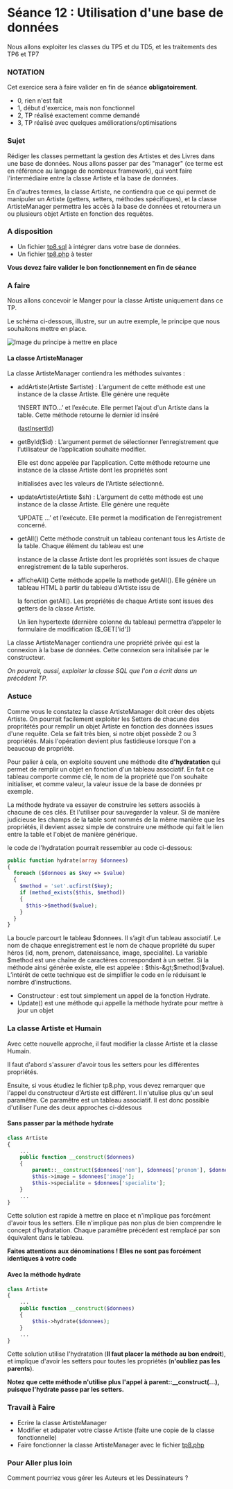 # Séance 12 : Utilisation d'une base de données

Nous allons exploiter les classes du TP5 et du TD5, et les traitements des TP6 et TP7

### NOTATION

Cet exercice sera à faire valider en fin de séance **obligatoirement**.

* 0, rien n'est fait
* 1, début d'exercice, mais non fonctionnel
* 2, TP réalisé exactement comme demandé
* 3, TP réalisé avec quelques améliorations/optimisations

### Sujet

Rédiger les classes permettant la gestion des Artistes et des Livres dans une base de données. Nous allons passer par des "manager" \(ce terme est en référence au langage de nombreux framework\), qui vont faire l'intermédiaire entre la classe Artiste et la base de données.

En d'autres termes, la classe Artiste, ne contiendra que ce qui permet de manipuler un Artiste \(getters, setters, méthodes spécifiques\), et la classe ArtisteManager permettra les accès à la base de données et retournera un ou plusieurs objet Artiste en fonction des requêtes.

### A disposition

* Un fichier [tp8.sql](tp8.sql) à intégrer dans votre base de données.
* Un fichier [tp8.php](tp8.php) à tester

**Vous devez faire valider le bon fonctionnement en fin de séance**

### A faire

Nous allons concevoir le Manger pour la classe Artiste uniquement dans ce TP.

Le schéma ci-dessous, illustre, sur un autre exemple, le principe que nous souhaitons mettre en place.

![Image du principe &#xE0; mettre en place](principe.png)

#### La classe ArtisteManager

La classe ArtisteManager contiendra les méthodes suivantes :

* addArtiste\(Artiste $artiste\) : L’argument de cette méthode est une instance de la classe Artiste. Elle génère une requête 

  ‘INSERT INTO...’ et l’exécute. Elle permet l’ajout d'un Artiste dans la table. Cette méthode retourne le dernier id inséré 

  \([lastInsertId](http://php.net/manual/fr/pdo.lastinsertid.php)\) 

* getById\($id\) : L’argument permet de sélectionner l’enregistrement que l’utilisateur de l’application souhaite modifier. 

  Elle est donc appelée par l’application. Cette méthode retourne une instance de la classe Artiste dont les propriétés sont 

  initialisées avec les valeurs de l'Artiste sélectionné.   

* updateArtiste\(Artiste $sh\) : L’argument de cette méthode est une instance de la classe Artiste. Elle génère une requête 

  ‘UPDATE ...’ et l’exécute. Elle permet la modification de l’enregistrement concerné.  

* getAll\(\) Cette méthode construit un tableau contenant tous les Artiste de la table. Chaque élément du tableau est une 

  instance de la classe Artiste dont les propriétés sont issues de chaque enregistrement de la table superheros.  

* afficheAll\(\) Cette méthode appelle la methode getAll\(\). Elle génère un tableau HTML à partir du tableau d'Artiste issu de 

  la fonction getAll\(\). Les propriétés de chaque Artiste sont issues des getters de la classe Artiste. 

  Un lien hypertexte \(dernière colonne du tableau\) permettra d’appeler le formulaire de modification \($\_GET\['id'\]\) 

La classe ArtisteManager contiendra une propriété privée qui est la connexion à la base de données. Cette connexion sera initalisée par le constructeur.

_On pourrait, aussi, exploiter la classe SQL que l'on a écrit dans un précédent TP._

### Astuce

Comme vous le constatez la classe ArtisteManager doit créer des objets Artiste. On pourrait facilement exploiter les Setters de chacune des propritétés pour remplir un objet Artiste en fonction des données issues d'une requête. Cela se fait très bien, si notre objet possède 2 ou 3 propriétés. Mais l'opération devient plus fastidieuse lorsque l'on a beaucoup de propriété.

Pour palier à cela, on exploite souvent une méthode dite **d'hydratation** qui permet de remplir un objet en fonction d'un tableau associatif. En fait ce tableau comporte comme clé, le nom de la propriété que l'on souhaite initialiser, et comme valeur, la valeur issue de la base de données pr exemple.

La méthode hydrate va essayer de construire les setters associés à chacune de ces clés. Et l'utiliser pour sauvegarder la valeur. Si de manière judicieuse les champs de la table sont nommés de la même manière que les propriétés, il devient assez simple de construire une méthode qui fait le lien entre la table et l'objet de manière générique.

le code de l'hydratation pourrait ressembler au code ci-dessous:

```php
public function hydrate(array $donnees) 
{     
  foreach ($donnees as $key => $value)     
  {         
    $method = 'set'.ucfirst($key);          
    if (method_exists($this, $method))         
    {             
      $this->$method($value);         
    }    
  }
}
```

La boucle parcourt le tableau $donnees. Il s’agit d’un tableau associatif. Le nom de chaque enregistrement est le nom de chaque propriété du super héros \(id, nom, prenom, datenaissance, image, specialite\). La variable $method est une chaîne de caractères correspondant à un setter. Si la méthode ainsi générée existe, elle est appelée : $this-&gt;$method\($value\).  
L’intérêt de cette technique est de simplifier le code en le réduisant le nombre d’instructions.

* Constructeur : est tout simplement un appel de la fonction Hydrate. 
* Update\(\) est une méthode qui appelle la méthode hydrate pour mettre à jour un objet

### La classe Artiste et Humain

Avec cette nouvelle approche, il faut modifier la classe Artiste et la classe Humain.

Il faut d'abord s'assurer d'avoir tous les setters pour les différentes propriétés.

Ensuite, si vous étudiez le fichier tp8.php, vous devez remarquer que l'appel du constructeur d'Artiste est différent. Il n'utulise plus qu'un seul paramêtre. Ce paramêtre est un tableau associatif. Il est donc possible d'utiliser l'une des deux approches ci-ddesous

#### Sans passer par la méthode hydrate

```php
class Artiste
{
    ...
    public function __construct($donnees)
    {
        parent::__construct($donnees['nom'], $donnees['prenom'], $donnees['datenaissance'])
        $this->image = $donnees['image'];
        $this->specialite = $donnees['specialite'];
    }
    ...
}
```

Cette solution est rapide à mettre en place et n'implique pas forcément d'avoir tous les setters. Elle n'implique pas non plus de bien comprendre le concept d'hydratation. Chaque paramêtre précédent est remplacé par son équivalent dans le tableau.

**Faites attentions aux dénominations ! Elles ne sont pas forcément identiques à votre code** 

#### Avec la méthode hydrate

```php
class Artiste
{
    ...
    public function __construct($donnees)
    {
        $this->hydrate($donnees);
    }
    ...
}
```

Cette solution utilise l'hydratation \(**Il faut placer la méthode au bon endroit**\), et implique d'avoir les setters pour toutes les propriétés \(**n'oubliez pas les parents**\).

**Notez que cette méthode n'utilise plus l'appel à parent::\_\_construct\(...\), puisque l'hydrate passe par les setters.**

### Travail à Faire

* Ecrire la classe ArtisteManager
* Modifier et adapater votre classe Artiste \(faite une copie de la classe fonctionnelle\)
* Faire fonctionner la classe ArtisteManager avec le fichier [tp8.php](tp8.php)

### Pour Aller plus loin

Comment pourriez vous gérer les Auteurs et les Dessinateurs ?


